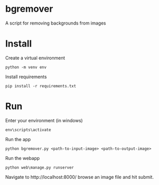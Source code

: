 # bgremover

A script for removing backgrounds from images

# Install

Create a virtual environment

```commandline
python -m venv env
```

Install requirements

```commandline
pip install -r requirements.txt
```

# Run

Enter your environment (in windows)

```commandline
env\scripts\activate
```

Run the app

```commandline
python bgremover.py <path-to-input-image> <path-to-output-image>
```

Run the webapp

```commandline
python web\manage.py runserver
```

Navigate to http://localhost:8000/ browse an image file and hit submit.
